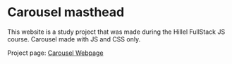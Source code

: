# Carousel masthead
This website is a study project that was made during the Hillel FullStack JS course.
Carousel made with JS and CSS only.

Project page: [Carousel Webpage](https://panisil.github.io/js-hw10/)
